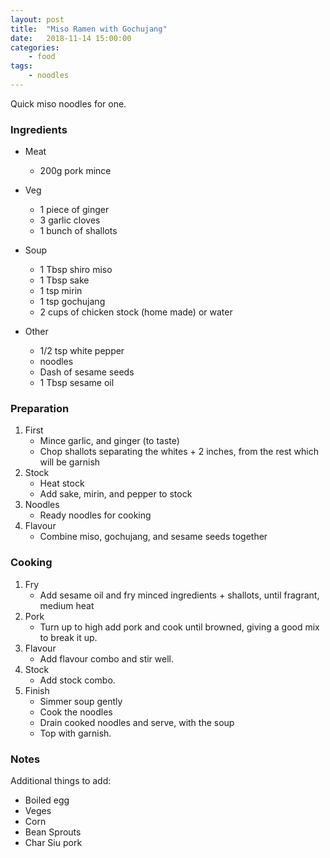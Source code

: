 ```yaml
---
layout: post
title:	"Miso Ramen with Gochujang"
date:	2018-11-14 15:00:00
categories:
    - food
tags:
    - noodles
---
```


Quick miso noodles for one.

### Ingredients

* Meat
    * 200g pork mince

* Veg
    * 1 piece of ginger
    * 3 garlic cloves
    * 1 bunch of shallots

* Soup
    * 1 Tbsp shiro miso
    * 1 Tbsp sake
    * 1 tsp mirin
    * 1 tsp gochujang
    * 2 cups of chicken stock (home made) or water

* Other
    * 1/2 tsp white pepper
    * noodles
    * Dash of sesame seeds
    * 1 Tbsp sesame oil

### Preparation

1. First
    * Mince garlic, and ginger (to taste)
    * Chop shallots separating the whites + 2 inches, from the rest which will be garnish
1. Stock
    * Heat stock
    * Add sake, mirin, and pepper to stock
1. Noodles
    * Ready noodles for cooking
1. Flavour
    * Combine miso, gochujang, and sesame seeds together

### Cooking

1. Fry
    * Add sesame oil and fry minced ingredients + shallots, until fragrant, medium heat
1. Pork
    * Turn up to high add pork and cook until browned, giving a good mix to break it up.
1. Flavour
    * Add flavour combo and stir well.
1. Stock
    * Add stock combo.
1. Finish
    * Simmer soup gently
    * Cook the noodles
    * Drain cooked noodles and serve, with the soup
    * Top with garnish.

### Notes

Additional things to add:
* Boiled egg
* Veges
* Corn
* Bean Sprouts
* Char Siu pork
